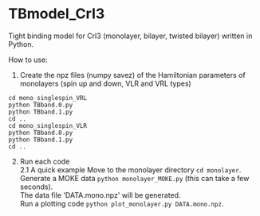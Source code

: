 # TBmodel_CrI3
Tight binding model for CrI3 (monolayer, bilayer, twisted bilayer) written in Python.

How to use:
1. Create the npz files (numpy savez) of the Hamiltonian parameters of monolayers 
 (spin up and down, VLR and VRL types)

```
cd mono_singlespin_VRL
python TBband.0.py 
python TBband.1.py
cd ..
cd mono_singlespin_VLR
python TBband.0.py 
python TBband.1.py
cd ..
```

2. Run each code  
  2.1 A quick example
Move to the monolayer directory `cd monolayer`.  
Generate a MOKE data `python monolayer_MOKE.py` (this can take a few seconds).  
The data file 'DATA.mono.npz' will be generated.  
Run a plotting code `python plot_monolayer.py DATA.mono.npz`.  
